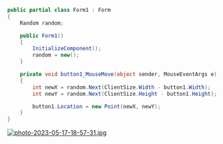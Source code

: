 ```cs
public partial class Form1 : Form
{
    Random random;

    public Form1()
    {
        InitializeComponent();
        random = new();
    }

    private void button1_MouseMove(object sender, MouseEventArgs e)
    {
        int newX = random.Next(ClientSize.Width - button1.Width);
        int newY = random.Next(ClientSize.Height - button1.Height);

        button1.Location = new Point(newX, newY);
    }
}
```
[![photo-2023-05-17-18-57-31.jpg](https://i.postimg.cc/rFfpXWSY/photo-2023-05-17-18-57-31.jpg)](https://postimg.cc/9rq2yDgG)

